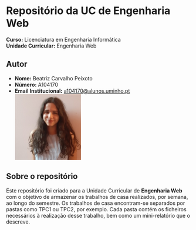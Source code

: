 # Repositório da UC de Engenharia Web

**Curso:** Licenciatura em Engenharia Informática  
**Unidade Curricular:** Engenharia Web

## Autor

- **Nome:** Beatriz Carvalho Peixoto
- **Número:** A104170  
- **Email Institucional:** a104170@alunos.uminho.pt
![Fotografia de identificação](foto_identificacao.png)

## Sobre o repositório

Este repositório foi criado para a Unidade Curricular de **Engenharia Web** com o objetivo de armazenar os trabalhos de casa realizados, por semana, ao longo do semestre. Os trabalhos de casa encontram-se separados por pastas como TPC1 ou TPC2, por exemplo. Cada pasta contém os ficheiros necessários à realização desse trabalho, bem como um mini-relatório que o descreve.   